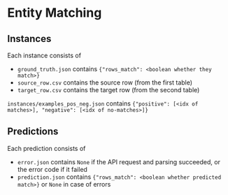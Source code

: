 # Entity Matching

## Instances

Each instance consists of

* `ground_truth.json` contains `{"rows_match": <boolean whether they match>}`
* `source_row.csv` contains the source row (from the first table)
* `target_row.csv` contains the target row (from the second table)

`instances/examples_pos_neg.json` contains `{"positive": [<idx of matches>], "negative": [<idx of no-matches>]}`

## Predictions

Each prediction consists of

* `error.json` contains `None` if the API request and parsing succeeded, or the error code if it failed
* `prediction.json` contains `{"rows_match": <boolean whether predicted match>}` or `None` in case of errors